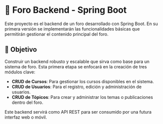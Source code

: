 # 🧵 Foro Backend - Spring Boot

Este proyecto es el backend de un foro desarrollado con Spring Boot. En su primera versión se implementarán las funcionalidades básicas que permitirán gestionar el contenido principal del foro.

## 🎯 Objetivo

Construir un backend robusto y escalable que sirva como base para un sistema de foro. Esta primera etapa se enfocará en la creación de tres módulos clave:

- **CRUD de Cursos**: Para gestionar los cursos disponibles en el sistema.
- **CRUD de Usuarios**: Para el registro, edición y administración de usuarios.
- **CRUD de Tópicos**: Para crear y administrar los temas o publicaciones dentro del foro.

Este backend servirá como API REST para ser consumido por una futura interfaz web o móvil.
